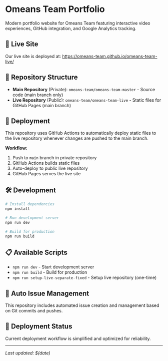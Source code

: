 # Omeans Team Portfolio

Modern portfolio website for Omeans Team featuring interactive video experiences, GitHub integration, and Google Analytics tracking.

## 🚀 Live Site

Our live site is deployed at: https://omeans-team.github.io/omeans-team-live/

## 📁 Repository Structure

- **Main Repository** (Private): `omeans-team/omeans-team-master` - Source code (main branch only)
- **Live Repository** (Public): `omeans-team/omeans-team-live` - Static files for GitHub Pages (main branch)

## 🔄 Deployment

This repository uses GitHub Actions to automatically deploy static files to the live repository whenever changes are pushed to the main branch.

**Workflow:**
1. Push to `main` branch in private repository
2. GitHub Actions builds static files
3. Auto-deploy to public live repository
4. GitHub Pages serves the live site

## 🛠️ Development

```bash
# Install dependencies
npm install

# Run development server
npm run dev

# Build for production
npm run build
```

## 📋 Available Scripts

- `npm run dev` - Start development server
- `npm run build` - Build for production
- `npm run setup-live-separate-fixed` - Setup live repository (one-time)

## 🔧 Auto Issue Management

This repository includes automated issue creation and management based on Git commits and pushes.

## 🚀 Deployment Status

Current deployment workflow is simplified and optimized for reliability.

---

*Last updated: $(date)*

<!-- Trigger deployment: Update video assets -->
